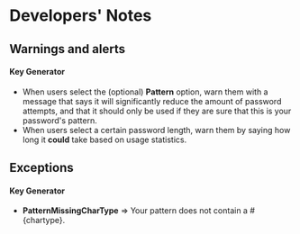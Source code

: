 # Developers' Notes

## Warnings and alerts

#### Key Generator

- When users select the (optional) **Pattern** option, warn them with a message that says it will significantly reduce the amount of password attempts, and that it should only be used if they are sure that this is your password's pattern.
- When users select a certain password length, warn them by saying how long it **could** take based on usage statistics.

## Exceptions

#### Key Generator

- **PatternMissingCharType** => Your pattern does not contain a #{chartype}.
